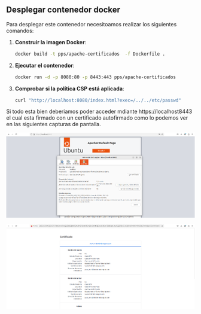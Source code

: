 ## Desplegar contenedor docker
Para desplegar este contenedor necesitoamos realizar los siguientes comandos:

1. **Construir la imagen Docker**:
   ```sh
   docker build -t pps/apache-certificados  -f Dockerfile .
   ```
2. **Ejecutar el contenedor**:
   ```sh
   docker run -d -p 8080:80 -p 8443:443 pps/apache-certificados
   ```

3. **Comprobar si la política CSP está aplicada**:
   ```sh
   curl "http://localhost:8080/index.html?exec=/../../etc/passwd"
   ```
Si todo esta bien deberiamos poder acceder mdiante https://localhost8443 el cual esta firmado con un certificado autofirmado como lo podemos ver en las siguientes capturas de pantalla.

![Aceder a sitio seguro](Capturas/Captura1.png)

![Certificado autofirmado](Capturas/Captura2.png)